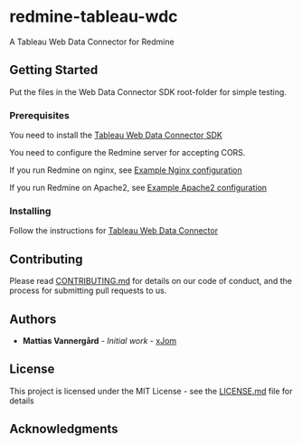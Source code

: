 # redmine-tableau-wdc
A Tableau Web Data Connector for Redmine

## Getting Started

Put the files in the Web Data Connector SDK root-folder for simple testing.

### Prerequisites

You need to install the [Tableau Web Data Connector SDK](https://github.com/tableau/webdataconnector) 

You need to configure the Redmine server for accepting CORS.

If you run Redmine on nginx, see [Example Nginx configuration](https://gist.github.com/Stanback/7145487)

If you run Redmine on Apache2, see [Example Apache2 configuration](https://benjaminhorn.io/code/setting-cors-cross-origin-resource-sharing-on-apache-with-correct-response-headers-allowing-everything-through/)

### Installing

Follow the instructions for [Tableau Web Data Connector](https://onlinehelp.tableau.com/current/pro/desktop/en-us/examples_web_data_connector.html)

## Contributing

Please read [CONTRIBUTING.md](https://gist.github.com/PurpleBooth/b24679402957c63ec426) for details on our code of conduct, and the process for submitting pull requests to us.

## Authors

* **Mattias Vannergård** - *Initial work* - [xJom](https://github.com/xJom)

## License

This project is licensed under the MIT License - see the [LICENSE.md](LICENSE.md) file for details

## Acknowledgments
